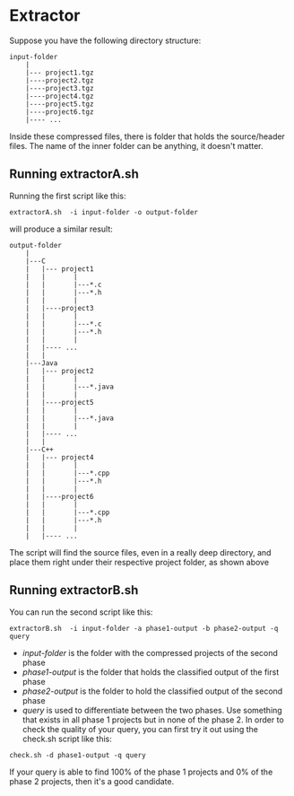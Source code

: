 # Extractor

Suppose you have the following directory structure:
```
input-folder
    |
    |--- project1.tgz
    |----project2.tgz
    |----project3.tgz
    |----project4.tgz
    |----project5.tgz
    |----project6.tgz
    |---- ...
```
Inside these compressed files, there is folder that holds the source/header
files. The name of the inner folder can be anything, it doesn't matter.


## Running extractorA.sh

Running the first script like this:
```
extractorA.sh  -i input-folder -o output-folder
```
will produce a similar result:
```
output-folder
    |
    |---C
    |   |--- project1
    |   |       |
    |   |       |---*.c
    |   |       |---*.h
    |   |       |
    |   |----project3
    |   |       |
    |   |       |---*.c
    |   |       |---*.h
    |   |       |
    |   |---- ...
    |   |
    |---Java
    |   |--- project2
    |   |       |
    |   |       |---*.java
    |   |       |
    |   |----project5
    |   |       |
    |   |       |---*.java
    |   |       |
    |   |---- ...
    |   |
    |---C++
    |   |--- project4
    |   |       |
    |   |       |---*.cpp
    |   |       |---*.h
    |   |       |
    |   |----project6
    |   |       |
    |   |       |---*.cpp
    |   |       |---*.h
    |   |       |
    |   |---- ...
```
The script will find the source files, even in a really deep directory, and
place them right under their respective project folder, as shown above


## Running extractorB.sh

You can run the second script like this:
```
extractorB.sh  -i input-folder -a phase1-output -b phase2-output -q query
```
* *input-folder* is the folder with the compressed projects of the second phase
* *phase1-output* is the folder that holds the classified output of the first
  phase
* *phase2-output* is the folder to hold the classified output of the second
  phase
* *query* is used to differentiate between the two phases. Use something that
  exists in all phase 1 projects but in none of the phase 2. In order to check
  the quality of your query, you can first try it out using the check.sh
  script like this:

```
check.sh -d phase1-output -q query
```
If your query is able to find 100% of the phase 1 projects and 0% of the
phase 2 projects, then it's a good candidate.
